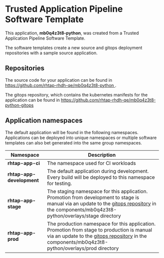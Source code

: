 # Trusted Application Pipeline Software Template

This application, **mb0q4z3t8-python**, was created from a Trusted Application Pipeline Software Template.

The software templates create a new source and gitops deployment repositories with a sample source application. 

## Repositories

The source code for your application can be found in [https://github.com/rhtap-rhdh-qe/mb0q4z3t8-python ](https://github.com/rhtap-rhdh-qe/mb0q4z3t8-python ).
 
The gitops repository, which contains the kubernetes manifests for the application can be found in 
[https://github.com/rhtap-rhdh-qe/mb0q4z3t8-python-gitops ](https://github.com/rhtap-rhdh-qe/mb0q4z3t8-python-gitops ) 

## Application namespaces 

The default application will be found in the following namespaces. Applications can be deployed into unique namespaces or multiple software templates can also bet generated into the same group namespaces.  

|  Namespace   |  Description   |  
| -------- | -------- |
| **rhtap-app-ci** | The namespace used for CI workloads |
| **rhtap-app-development** | The default application during development. Every build will be deployed to this namespace for testing. |
| **rhtap-app-stage** | The staging namespace for this application. Promotion from development to stage is manual via an update to the [gitops repository](https://github.com/rhtap-rhdh-qe/mb0q4z3t8-python-gitops ) in the components/mb0q4z3t8-python/overlays/stage directory |
| **rhtap-app-prod** | The production namespace for this application. Promotion from stage to production is manual via an update to the [gitops repository](https://github.com/rhtap-rhdh-qe/mb0q4z3t8-python-gitops ) in the components/mb0q4z3t8-python/overlays/prod directory |